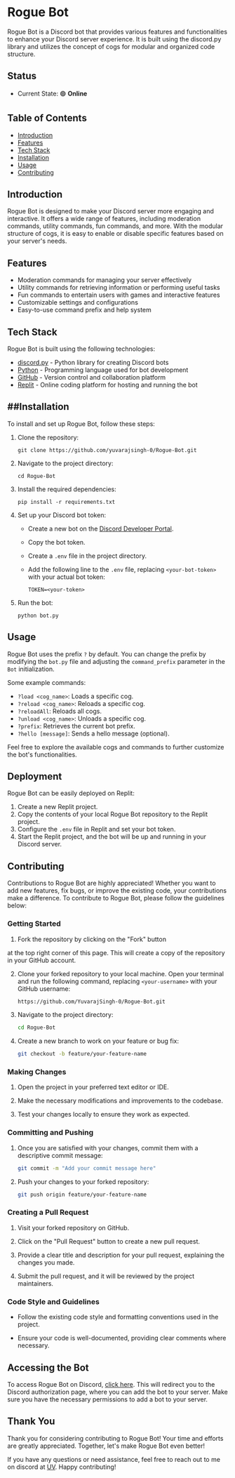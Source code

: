 # Rogue Bot

Rogue Bot is a Discord bot that provides various features and functionalities to enhance your Discord server experience. It is built using the discord.py library and utilizes the concept of cogs for modular and organized code structure.


## Status
- Current State: :green_circle: **Online**


## Table of Contents

- [Introduction](#introduction)
- [Features](#features)
- [Tech Stack](#tech-stack)
- [Installation](#installation)
- [Usage](#usage)
- [Contributing](#contributing)

## Introduction

Rogue Bot is designed to make your Discord server more engaging and interactive. It offers a wide range of features, including moderation commands, utility commands, fun commands, and more. With the modular structure of cogs, it is easy to enable or disable specific features based on your server's needs.

## Features

- Moderation commands for managing your server effectively
- Utility commands for retrieving information or performing useful tasks
- Fun commands to entertain users with games and interactive features
- Customizable settings and configurations
- Easy-to-use command prefix and help system

## Tech Stack

Rogue Bot is built using the following technologies:

- [discord.py](https://discordpy.readthedocs.io/) - Python library for creating Discord bots
- [Python](https://www.python.org/) - Programming language used for bot development
- [GitHub](https://github.com/) - Version control and collaboration platform
- [Replit](https://replit.com/) - Online coding platform for hosting and running the bot

##Installation
------------

To install and set up Rogue Bot, follow these steps:

1. Clone the repository:
   ```
   git clone https://github.com/yuvarajsingh-0/Rogue-Bot.git
   ```

2. Navigate to the project directory:
   ```
   cd Rogue-Bot
   ```

3. Install the required dependencies:
   ```
   pip install -r requirements.txt
   ```

4. Set up your Discord bot token:
   - Create a new bot on the [Discord Developer Portal](https://discord.com/developers/applications).
   - Copy the bot token.
   - Create a `.env` file in the project directory.
   - Add the following line to the `.env` file, replacing `<your-bot-token>` with your actual bot token:
     
     ```
     TOKEN=<your-token>
     ```

5. Run the bot:
   ```
   python bot.py
   ```
## Usage

Rogue Bot uses the prefix `?` by default. You can change the prefix by modifying the `bot.py` file and adjusting the `command_prefix` parameter in the `Bot` initialization.

Some example commands:

- `?load <cog_name>`: Loads a specific cog.
- `?reload <cog_name>`: Reloads a specific cog.
- `?reloadAll`: Reloads all cogs.
- `?unload <cog_name>`: Unloads a specific cog.
- `?prefix`: Retrieves the current bot prefix.
- `?hello [message]`: Sends a hello message (optional).

Feel free to explore the available cogs and commands to further customize the bot's functionalities.

## Deployment

Rogue Bot can be easily deployed on Replit:

1. Create a new Replit project.
2. Copy the contents of your local Rogue Bot repository to the Replit project.
3. Configure the `.env` file in Replit and set your bot token.
4. Start the Replit project, and the bot will be up and running in your Discord server.

## Contributing

Contributions to Rogue Bot are highly appreciated! Whether you want to add new features, fix bugs, or improve the existing code, your contributions make a difference. To contribute to Rogue Bot, please follow the guidelines below:

### Getting Started

1. Fork the repository by clicking on the "Fork" button

 at the top right corner of this page. This will create a copy of the repository in your GitHub account.

2. Clone your forked repository to your local machine. Open your terminal and run the following command, replacing `<your-username>` with your GitHub username:

   ```bash
   https://github.com/YuvarajSingh-0/Rogue-Bot.git
   ```

3. Navigate to the project directory:

   ```bash
   cd Rogue-Bot
   ```

4. Create a new branch to work on your feature or bug fix:

   ```bash
   git checkout -b feature/your-feature-name
   ```

### Making Changes

1. Open the project in your preferred text editor or IDE.

2. Make the necessary modifications and improvements to the codebase.

3. Test your changes locally to ensure they work as expected.

### Committing and Pushing

1. Once you are satisfied with your changes, commit them with a descriptive commit message:

   ```bash
   git commit -m "Add your commit message here"
   ```

2. Push your changes to your forked repository:

   ```bash
   git push origin feature/your-feature-name
   ```

### Creating a Pull Request

1. Visit your forked repository on GitHub.

2. Click on the "Pull Request" button to create a new pull request.

3. Provide a clear title and description for your pull request, explaining the changes you made.

4. Submit the pull request, and it will be reviewed by the project maintainers.

### Code Style and Guidelines

- Follow the existing code style and formatting conventions used in the project.

- Ensure your code is well-documented, providing clear comments where necessary.

## Accessing the Bot

To access Rogue Bot on Discord, [click here](https://discordapp.com/users/822173614236237865). This will redirect you to the Discord authorization page, where you can add the bot to your server. Make sure you have the necessary permissions to add a bot to your server.

## Thank You

Thank you for considering contributing to Rogue Bot! Your time and efforts are greatly appreciated. Together, let's make Rogue Bot even better!

If you have any questions or need assistance, feel free to reach out to me on discord at [UV](https://discordapp.com/users/702217200110665749). Happy contributing!
